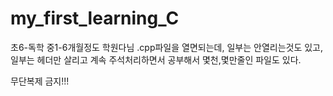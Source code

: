 # my_first_learning_C
초6-독학
중1-6개월정도 학원다님
.cpp파일을 열면되는데, 일부는 안열리는것도 있고, 일부는 헤더만 살리고 계속 주석처리하면서 공부해서 몇천,몇만줄인 파일도 있다.

무단복제 금지!!!
